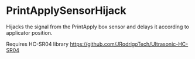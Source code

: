 # PrintApplySensorHijack
Hijacks the signal from the PrintApply box sensor and delays it according to applicator position.

Requires HC-SR04 library https://github.com/JRodrigoTech/Ultrasonic-HC-SR04
